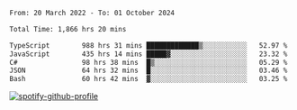 <!--START_SECTION:waka-->

```txt
From: 20 March 2022 - To: 01 October 2024

Total Time: 1,866 hrs 20 mins

TypeScript        988 hrs 31 mins █████████████▒░░░░░░░░░░░   52.97 %
JavaScript        435 hrs 14 mins █████▓░░░░░░░░░░░░░░░░░░░   23.32 %
C#                98 hrs 38 mins  █▒░░░░░░░░░░░░░░░░░░░░░░░   05.29 %
JSON              64 hrs 32 mins  █░░░░░░░░░░░░░░░░░░░░░░░░   03.46 %
Bash              60 hrs 42 mins  ▓░░░░░░░░░░░░░░░░░░░░░░░░   03.25 %
```

<!--END_SECTION:waka-->
[![spotify-github-profile](https://spotify-github-profile.vercel.app/api/view?uid=c00zprrvy9xiloa9qnco3hmng&cover_image=true&theme=novatorem&show_offline=false&background_color=121212&bar_color=53b14f&bar_color_cover=false)](https://spotify-github-profile.vercel.app/api/view?uid=c00zprrvy9xiloa9qnco3hmng&redirect=true)



